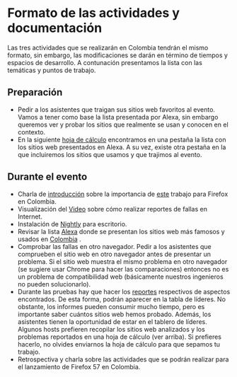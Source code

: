 # Formato de las actividades y documentación

Las tres actividades que se realizarán en Colombia tendrán el mismo formato, sin embargo, las modificaciones se darán en término de tiempos y espacios de desarrollo. A contunación presentamos la lista con las temáticas y puntos de trabajo.
## Preparación
* Pedir a los asistentes que traigan sus sitios web favoritos al evento. Vamos a tener como base la lista presentada por Alexa, sin embargo queremos ver y probar los sitios que realmente se usan y conocen en el contexto. 
* En la siguiente [hoja de cálculo](https://docs.google.com/a/mozillacolombia.org/spreadsheets/d/1g0rV8_KIyMFCT9leTC1QJPzBwPu8r-OKkm2FC47LkLg/edit?usp=sharing) encontramos en una pestaña la lista con los sitios web presentados en Alexa. A su vez, existe otra pestaña en la que incluiremos los sitios que usamos y que trajimos al evento.

## Durante el evento
* Charla de [introducción](https://slides.com/gutemonik/firefox_57/) sobre la importancia de [este](https://gutemonik.github.io/Firefox57/) trabajo para Firefox en Colombia.
* Visualización del [Video](https://air.mozilla.org/desktop-webcompat-short-version/) sobre cómo realizar reportes de fallas en Internet.
* Instalación de [Nightly](https://www.mozilla.org/en-US/firefox/57.0a1/releasenotes/) para escritorio.
* Revisar la lista [Alexa](https://www.alexa.com/topsites/countries) donde se presentan los sitios web más famosos y usados en [Colombia](https://www.alexa.com/topsites/countries/CO) .
* Comprobar las fallas en otro navegador. Pedir a los asistentes que comprueben el sitio web en otro navegador antes de presentar un problema. Si el sitio web muestra el mismo problema en otro navegador (se sugiere usar Chrome para hacer las comparaciones) entonces no es un problema de compatibilidad web (básicamente nuestros ingenieros no pueden solucionarlo).
* Durante las pruebas hay que hacer los [reportes](https://firefoxsprint.mozilla.community/reporting/) respectivos de aspectos encontrados. De esta forma, podrán aparecer en la tabla de líderes. No obstante, los informes pueden consumir mucho tiempo, pero es importante saber cuántos sitios web hemos probado. Además, los asistentes tienen la oportunidad de estar en el tablero de líderes. Algunos hosts prefieren recopilar los sitios web analizados y los problemas reportados en una hoja de cálculo (ver arriba). Si prefieres hacerlo, no olvides enviarnos la hoja de cálculo para que sepamos tu trabajo.
* Retrospectiva y charla sobre las actividades que se podrán realizar para el lanzamiento de Firefox 57 en Colombia.
